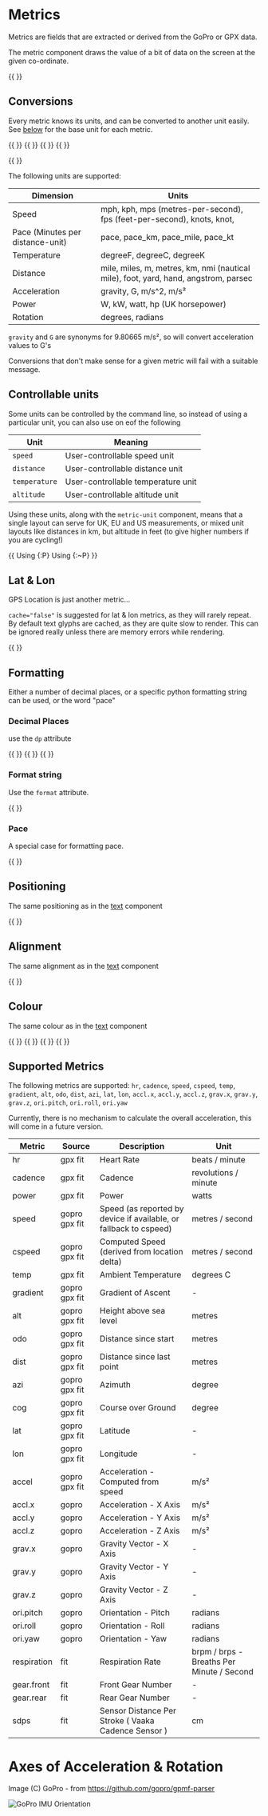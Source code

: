 # Metrics

Metrics are fields that are extracted or derived from the GoPro or GPX data.

The metric component draws the value of a bit of data on the screen at the given co-ordinate.

{{ <component type="metric" metric="speed" /> }}

## Conversions

Every metric knows its units, and can be converted to another unit easily. See [below](#supported-metrics) for the base unit
for each metric.

{{ <component type="metric" metric="speed" /> }}
{{ <component type="metric" metric="speed" units="kph" /> }}
{{ <component type="metric" metric="speed" units="mph" /> }}
{{ <component type="metric" metric="speed" units="knots" /> }}

{{ <component type="metric" metric="speed" units="pace_km" /> }}


The following units are supported:

| Dimension                        | Units                                                                               |
|----------------------------------|-------------------------------------------------------------------------------------|
| Speed                            | mph, kph, mps (metres-per-second), fps (feet-per-second), knots, knot,              |
| Pace (Minutes per distance-unit) | pace, pace_km, pace_mile, pace_kt                             | 
| Temperature                      | degreeF, degreeC, degreeK                                                           |
| Distance                         | mile, miles, m, metres, km, nmi (nautical mile), foot, yard, hand, angstrom, parsec |
| Acceleration                     | gravity, G, m/s^2, m/s²                                                             |
| Power                            | W, kW, watt, hp (UK horsepower)                                                     |
| Rotation                         | degrees, radians                                                                    |

`gravity` and `G` are synonyms for 9.80665 m/s², so will convert acceleration values to G's

Conversions that don't make sense for a given metric will fail with a suitable message.

## Controllable units

Some units can be controlled by the command line, so instead of using a particular unit, you can also use on eof the following

| Unit          | Meaning                            |
|---------------|------------------------------------|
| `speed`       | User-controllable speed unit       |
| `distance`    | User-controllable distance unit    |
| `temperature` | User-controllable temperature unit |
| `altitude`    | User-controllable altitude unit    |

Using these units, along with the `metric-unit` component, means that a single layout can serve for UK, EU and US measurements, or mixed unit layouts 
like distances in km, but altitude in feet (to give higher numbers if you are cycling!)

{{
<component type="metric"      y="0" metric="speed" units="speed" dp="0" />
<component type="metric-unit" y="32" metric="speed" units="speed">Using {:P} </component>
<component type="metric-unit" y="64" metric="speed" units="speed">Using {:~P} </component>
}}



## Lat & Lon

GPS Location is just another metric...

`cache="false"` is suggested for lat & lon metrics, as they will rarely repeat. By default text glyphs are cached, as they are
quite slow to render. This can be ignored really unless there are memory errors while rendering.

{{ <component type="metric" metric="lat" dp="6" size="16" cache="false"/> }}

## Formatting

Either a number of decimal places, or a specific python formatting string can be used, or the word "pace"

### Decimal Places

use the `dp` attribute

{{ <component type="metric" metric="speed" dp="0" /> }}
{{ <component type="metric" metric="speed" dp="2" /> }}
{{ <component type="metric" metric="speed" dp="5" /> }}

### Format string

Use the `format` attribute.

{{ <component type="metric" metric="speed" format=".4f" /> }}


### Pace

A special case for formatting pace.

{{ <component type="metric" metric="speed" units="pace" format="pace" /> }}

## Positioning

The same positioning as in the [text](01-simple-text.md) component

{{ <component type="metric" x="40" metric="speed" /> }}

## Alignment

The same alignment as in the [text](01-simple-text.md) component

{{ <component type="metric" x="40" metric="speed" align="right" /> }}

## Colour

The same colour as in the [text](01-simple-text.md) component

{{ <component type="metric" metric="speed" rgb="255,255,0" /> }}
{{ <component type="metric" metric="speed" rgb="255,255,0,128" /> }}
{{ <component type="metric" metric="speed" rgb="255,0,0" outline="255,255,255" size="48" /> }}
{{ <component type="metric" metric="speed" rgb="255,0,0" outline="255,255,255" outline_width="5" size="48"  /> }}

## Supported Metrics

The following metrics are supported:
`hr`, `cadence`, `speed`, `cspeed`, `temp`,
`gradient`, `alt`, `odo`, `dist`, `azi`, `lat`, `lon`, `accl.x`, `accl.y`, `accl.z`, `grav.x`,
`grav.y`, `grav.z`, `ori.pitch`, `ori.roll`, `ori.yaw`

Currently, there is no mechanism to calculate the overall acceleration, this will come in a future version.

| Metric    | Source | Description                                                       | Unit |
|-----------|-------|-------------------------------------------------------------------|----------------------|
| hr        | gpx      fit | Heart Rate                                                        | beats / minute |
| cadence   | gpx      fit | Cadence                                                           | revolutions / minute |
| power     | gpx      fit | Power                                                             | watts |
| speed     | gopro gpx fit | Speed (as reported by device if available, or fallback to cspeed) | metres / second |
| cspeed    | gopro gpx fit | Computed Speed  (derived from location delta)                     | metres / second |
| temp      | gpx       fit | Ambient Temperature                                               | degrees C |
| gradient  | gopro gpx fit | Gradient of Ascent                                                | - |
| alt       | gopro gpx fit | Height above sea level                                            | metres |
| odo       | gopro gpx fit | Distance since start                                              | metres |
| dist      | gopro gpx fit | Distance since last point                                         | metres |
| azi       | gopro gpx fit | Azimuth                                                           | degree |
| cog       | gopro gpx fit | Course over Ground                                                | degree |
| lat       | gopro gpx fit | Latitude                                                          | - |
| lon       | gopro gpx fit | Longitude                                                         | - |
| accel     | gopro gpx fit | Acceleration - Computed from speed                                | m/s² |
| accl.x    | gopro | Acceleration - X Axis                                             | m/s² |
| accl.y    | gopro | Acceleration - Y Axis                                             | m/s² |
| accl.z    | gopro | Acceleration - Z Axis                                             | m/s² |
| grav.x    | gopro | Gravity Vector - X Axis                                           | - |
| grav.y    | gopro | Gravity Vector - Y Axis                                           | - |
| grav.z    | gopro | Gravity Vector - Z Axis                                           | - |
| ori.pitch | gopro | Orientation - Pitch                                               | radians |
| ori.roll  | gopro | Orientation - Roll                                                | radians |
| ori.yaw   | gopro | Orientation - Yaw                                                 | radians |
| respiration | fit   | Respiration Rate | brpm / brps - Breaths Per Minute / Second |
| gear.front | fit   | Front Gear Number | - |
| gear.rear | fit   | Rear Gear Number | - |
| sdps | fit | Sensor Distance Per Stroke ( Vaaka Cadence Sensor ) | cm |

# Axes of Acceleration & Rotation

Image (C) GoPro - from https://github.com/gopro/gpmf-parser

![GoPro IMU Orientation](https://github.com/gopro/gpmf-parser/raw/main/docs/readmegfx/CameraIMUOrientationSM.png)

